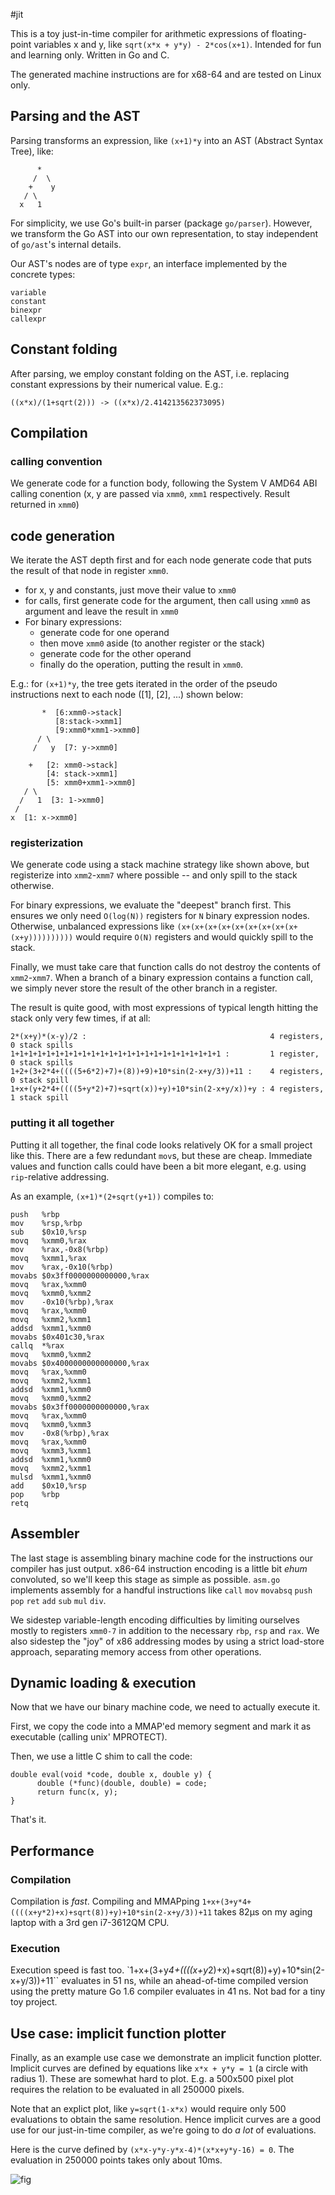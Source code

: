 #jit

This is a toy just-in-time compiler for arithmetic expressions of floating-point variables x and y, like `sqrt(x*x + y*y) - 2*cos(x+1)`. Intended for fun and learning only. Written in Go and C.

The generated machine instructions are for x68-64 and are tested on Linux only.

## Parsing and the AST

Parsing transforms an expression, like `(x+1)*y` into an AST (Abstract Syntax Tree), like:

```
      *
     /  \ 
    +    y
   / \
  x   1
```

For simplicity, we use Go's built-in parser (package `go/parser`). However, we transform the Go AST into our own representation, to stay independent of `go/ast`'s internal details.

Our AST's nodes are of type `expr`, an interface implemented by the concrete types:

```
variable
constant
binexpr
callexpr
```

## Constant folding

After parsing, we employ constant folding on the AST, i.e. replacing constant expressions by their numerical value. E.g.:

```
((x*x)/(1+sqrt(2))) -> ((x*x)/2.414213562373095)
```


## Compilation

### calling convention

We generate code for a function body, following the System V AMD64 ABI calling conention (x, y are passed via `xmm0`, `xmm1` respectively. Result returned in `xmm0`)

## code generation

We iterate the AST depth first and for each node generate code that puts the result of that node in register `xmm0`.

  * for x, y and constants, just move their value to `xmm0`
  * for calls, first generate code for the argument, then call using `xmm0` as argument and leave the result in `xmm0`
  * For binary expressions:
    - generate code for one operand
    - then move `xmm0` aside (to another register or the stack)
    - generate code for the other operand
    - finally do the operation, putting the result in `xmm0`.

E.g.: for `(x+1)*y`, the tree gets iterated in the order of the pseudo instructions next to each node ([1], [2], ...) shown below:

```
       *  [6:xmm0->stack]
          [8:stack->xmm1]
          [9:xmm0*xmm1->xmm0]
      / \
     /   y  [7: y->xmm0]

    +   [2: xmm0->stack]
        [4: stack->xmm1]
        [5: xmm0+xmm1->xmm0]
   / \
  /   1  [3: 1->xmm0]
 /
x  [1: x->xmm0]
```


### registerization

We generate code using a stack machine strategy like shown above, but registerize into `xmm2`-`xmm7` where possible -- and only spill to the stack otherwise.

For binary expressions, we evaluate the "deepest" branch first. This ensures we only need `O(log(N))` registers for `N` binary expression nodes. Otherwise, unbalanced expressions like `(x+(x+(x+(x+(x+(x+(x+(x+(x+(x+y))))))))))` would require `O(N)` registers and would quickly spill to the stack.

Finally, we must take care that function calls do not destroy the contents of `xmm2`-`xmm7`. When a branch of a binary expression contains a function call, we simply never store the result of the other branch in a register.

The result is quite good, with most expressions of typical length hitting the stack only very few times, if at all:

```
2*(x+y)*(x-y)/2 :                                         4 registers,  0 stack spills
1+1+1+1+1+1+1+1+1+1+1+1+1+1+1+1+1+1+1+1+1+1+1+1 :         1 register,   0 stack spills
1+2+(3+2*4+((((5+6*2)+7)+(8))+9)+10*sin(2-x+y/3))+11 :    4 registers,  0 stack spill
1+x+(y+2*4+((((5+y*2)+7)+sqrt(x))+y)+10*sin(2-x+y/x))+y : 4 registers,  1 stack spill
```

### putting it all together

Putting it all together, the final code looks relatively OK for a small project like this. There are a few redundant `mov`s, but these are cheap. Immediate values and function calls could have been a bit more elegant, e.g. using `rip`-relative addressing.


As an example, `(x+1)*(2+sqrt(y+1))` compiles to:

```
push   %rbp
mov    %rsp,%rbp
sub    $0x10,%rsp
movq   %xmm0,%rax
mov    %rax,-0x8(%rbp)
movq   %xmm1,%rax
mov    %rax,-0x10(%rbp)
movabs $0x3ff0000000000000,%rax
movq   %rax,%xmm0
movq   %xmm0,%xmm2
mov    -0x10(%rbp),%rax
movq   %rax,%xmm0
movq   %xmm2,%xmm1
addsd  %xmm1,%xmm0
movabs $0x401c30,%rax
callq  *%rax
movq   %xmm0,%xmm2
movabs $0x4000000000000000,%rax
movq   %rax,%xmm0
movq   %xmm2,%xmm1
addsd  %xmm1,%xmm0
movq   %xmm0,%xmm2
movabs $0x3ff0000000000000,%rax
movq   %rax,%xmm0
movq   %xmm0,%xmm3
mov    -0x8(%rbp),%rax
movq   %rax,%xmm0
movq   %xmm3,%xmm1
addsd  %xmm1,%xmm0
movq   %xmm2,%xmm1
mulsd  %xmm1,%xmm0
add    $0x10,%rsp
pop    %rbp
retq   
```

## Assembler

The last stage is assembling binary machine code for the instructions our compiler has just output. x86-64 instruction encoding is a little bit _ehum_ convoluted, so we'll keep this stage as simple as possible. `asm.go` implements assembly for a handful instructions like `call` `mov` `movabsq` `push` `pop` `ret` `add` `sub` `mul` `div`.

We sidestep variable-length encoding difficulties by limiting ourselves mostly to registers `xmm0-7` in addition to the necessary `rbp`, `rsp` and `rax`. We also sidestep the "joy" of x86 addressing modes by using a strict load-store approach, separating memory access from other operations.


## Dynamic loading & execution

Now that we have our binary machine code, we need to actually execute it.

First, we copy the code into a MMAP'ed memory segment and mark it as executable (calling unix' MPROTECT).

Then, we use a little C shim to call the code:

```
double eval(void *code, double x, double y) {
      double (*func)(double, double) = code;
      return func(x, y);
}
```

That's it.

## Performance

### Compilation

Compilation is _fast_. Compiling and MMAPping `1+x+(3+y*4+((((x+y*2)+x)+sqrt(8))+y)+10*sin(2-x+y/3))+11` takes 82µs on my aging laptop with a 3rd gen i7-3612QM CPU.

### Execution

Execution speed is fast too. `1+x+(3+y*4+((((x+y*2)+x)+sqrt(8))+y)+10*sin(2-x+y/3))+11`` evaluates in 51 ns, while an ahead-of-time compiled version using the pretty mature Go 1.6 compiler evaluates in 41 ns. Not bad for a tiny toy project.

## Use case: implicit function plotter

Finally, as an example use case we demonstrate an implicit function plotter. Implicit curves are defined by equations like `x*x + y*y = 1` (a circle with radius 1). These are somewhat hard to plot. E.g. a 500x500 pixel plot requires the relation to be evaluated in all 250000 pixels.

Note that an explict plot, like `y=sqrt(1-x*x)` would require only 500 evaluations to obtain the same resolution. Hence implicit curves are a good use for our just-in-time compiler, as we're going to do _a lot_ of evaluations.

Here is the curve defined by `(x*x-y*y-y*x-4)*(x*x+y*y-16) = 0`. The evaluation in 250000 points takes only about 10ms.

![fig](plotter.png)
